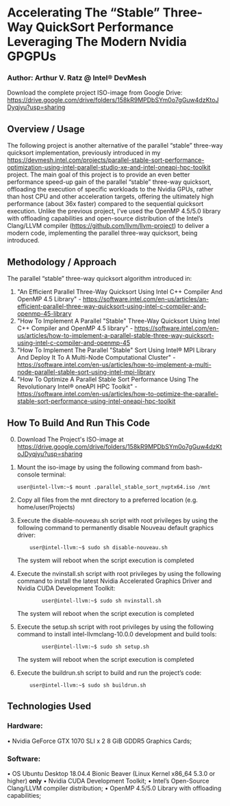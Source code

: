 # Accelerating The “Stable” Three-Way QuickSort Performance Leveraging The Modern Nvidia GPGPUs

### Author: Arthur V. Ratz @ Intel® DevMesh

Download the complete project ISO-image from Google Drive: https://drive.google.com/drive/folders/158kR9MPDbSYm0o7gGuw4dzKtoJDyqjyu?usp=sharing 

## Overview / Usage
The following project is another alternative of the parallel “stable” three-way quicksort implementation, previously introduced in my https://devmesh.intel.com/projects/parallel-stable-sort-performance-optimization-using-intel-parallel-studio-xe-and-intel-oneapi-hpc-toolkit project. The main goal of this project is to provide an even better performance speed-up gain of the parallel “stable” three-way quicksort, offloading the execution of specific workloads to the Nvidia GPUs, rather than host CPU and other acceleration targets, offering the ultimately high performance (about 36x faster) compared to the sequential quicksort execution. Unlike the previous project, I’ve used the OpenMP 4.5/5.0 library with offloading capabilities and open-source distribution of the Intel’s Clang/LLVM compiler (https://github.com/llvm/llvm-project) to deliver a modern code, implementing the parallel three-way quicksort, being introduced.

## Methodology / Approach
The parallel “stable” three-way quicksort algorithm introduced in:
1.	"An Efficient Parallel Three-Way Quicksort Using Intel C++ Compiler And OpenMP 4.5 Library" - https://software.intel.com/en-us/articles/an-efficient-parallel-three-way-quicksort-using-intel-c-compiler-and-openmp-45-library
2.	"How To Implement A Parallel "Stable" Three-Way Quicksort Using Intel C++ Compiler and OpenMP 4.5 library" - https://software.intel.com/en-us/articles/how-to-implement-a-parallel-stable-three-way-quicksort-using-intel-c-compiler-and-openmp-45
3.	"How To Implement The Parallel "Stable" Sort Using Intel® MPI Library And Deploy It To A Multi-Node Computational Cluster" - https://software.intel.com/en-us/articles/how-to-implement-a-multi-node-parallel-stable-sort-using-intel-mpi-library
4.	"How To Optimize A Parallel Stable Sort Performance Using The Revolutionary Intel® oneAPI HPC Toolkit" - https://software.intel.com/en-us/articles/how-to-optimize-the-parallel-stable-sort-performance-using-intel-oneapi-hpc-toolkit

## How To Build And Run This Code

0. Download The Project's ISO-image at https://drive.google.com/drive/folders/158kR9MPDbSYm0o7gGuw4dzKtoJDyqjyu?usp=sharing

1.	Mount the iso-image by using the following command from bash-console terminal:

		user@intel-llvm:~$ mount .parallel_stable_sort_nvptx64.iso /mnt

2.	Copy all files from the mnt directory to a preferred location (e.g. home/user/Projects)

3.	Execute the disable-nouveau.sh script with root privileges by using the following command to permanently disable Nouveau default graphics driver:

	        user@intel-llvm:~$ sudo sh disable-nouveau.sh

	The system will reboot when the script execution is completed

4.	Execute the nvinstall.sh script with root privileges by using the following command to install the latest Nvidia Accelerated Graphics Driver and Nvidia CUDA Development Toolkit:
	
      	        user@intel-llvm:~$ sudo sh nvinstall.sh

	The system will reboot when the script execution is completed
	
5.	Execute the setup.sh script with root privileges by using the following command to install intel-llvmclang-10.0.0 development and build tools:

                user@intel-llvm:~$ sudo sh setup.sh

       The system will reboot when the script execution is completed

6.	Execute the buildrun.sh script to build and run the project’s code:
	
  	        user@intel-llvm:~$ sudo sh buildrun.sh

## Technologies Used
### Hardware:
•	Nvidia GeForce GTX 1070 SLI x 2 8 GiB GDDR5 Graphics Cards;
### Software:
•   OS Ubuntu Desktop 18.04.4 Bionic Beaver (Linux Kernel x86_64 5.3.0 or higher) **only**
•	Nvidia CUDA Development Toolkit;
•	Intel’s Open-Source Clang/LLVM compiler distribution;
•	OpenMP 4.5/5.0 Library with offloading capabilities;
